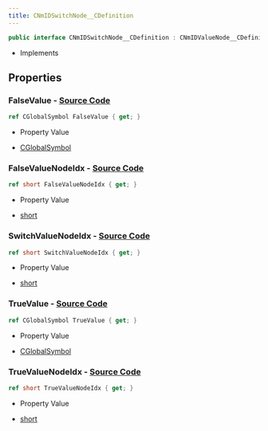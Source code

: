 ```yaml
---
title: CNmIDSwitchNode__CDefinition
---
```


```csharp
public interface CNmIDSwitchNode__CDefinition : CNmIDValueNode__CDefinition, CNmValueNode__CDefinition, CNmGraphNode__CDefinition, ISchemaClass<CNmGraphNode__CDefinition>, ISchemaClass<CNmValueNode__CDefinition>, ISchemaClass<CNmIDValueNode__CDefinition>, ISchemaClass<CNmIDSwitchNode__CDefinition>, ISchemaField, ISchemaClass, INativeHandle
```

- Implements

## Properties

### **FalseValue** - [Source Code](https://github.com/swiftly-solution/swiftlys2/blob/main/managed/src/SwiftlyS2.Generated/Schemas/Interfaces/CNmIDSwitchNode__CDefinition.cs#L22)

```csharp
ref CGlobalSymbol FalseValue { get; }
```

- Property Value

- [CGlobalSymbol](/docs/api/shared/natives/cglobalsymbol)

### **FalseValueNodeIdx** - [Source Code](https://github.com/swiftly-solution/swiftlys2/blob/main/managed/src/SwiftlyS2.Generated/Schemas/Interfaces/CNmIDSwitchNode__CDefinition.cs#L20)

```csharp
ref short FalseValueNodeIdx { get; }
```

- Property Value

- [short](https://learn.microsoft.com/dotnet/api/system.int16)

### **SwitchValueNodeIdx** - [Source Code](https://github.com/swiftly-solution/swiftlys2/blob/main/managed/src/SwiftlyS2.Generated/Schemas/Interfaces/CNmIDSwitchNode__CDefinition.cs#L16)

```csharp
ref short SwitchValueNodeIdx { get; }
```

- Property Value

- [short](https://learn.microsoft.com/dotnet/api/system.int16)

### **TrueValue** - [Source Code](https://github.com/swiftly-solution/swiftlys2/blob/main/managed/src/SwiftlyS2.Generated/Schemas/Interfaces/CNmIDSwitchNode__CDefinition.cs#L24)

```csharp
ref CGlobalSymbol TrueValue { get; }
```

- Property Value

- [CGlobalSymbol](/docs/api/shared/natives/cglobalsymbol)

### **TrueValueNodeIdx** - [Source Code](https://github.com/swiftly-solution/swiftlys2/blob/main/managed/src/SwiftlyS2.Generated/Schemas/Interfaces/CNmIDSwitchNode__CDefinition.cs#L18)

```csharp
ref short TrueValueNodeIdx { get; }
```

- Property Value

- [short](https://learn.microsoft.com/dotnet/api/system.int16)

